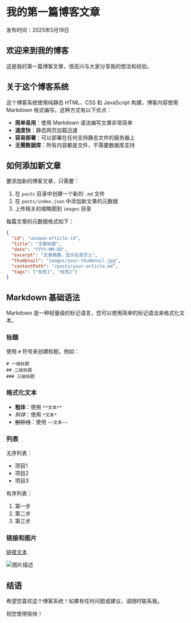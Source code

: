 # 我的第一篇博客文章

发布时间：2025年5月19日

## 欢迎来到我的博客

这是我的第一篇博客文章，很高兴与大家分享我的想法和经验。

## 关于这个博客系统

这个博客系统使用纯静态 HTML、CSS 和 JavaScript 构建，博客内容使用 Markdown 格式编写。这种方式有以下优点：

- **简单易用**：使用 Markdown 语法编写文章非常简单
- **速度快**：静态网页加载迅速
- **容易部署**：可以部署在任何支持静态文件的服务器上
- **无需数据库**：所有内容都是文件，不需要数据库支持

## 如何添加新文章

要添加新的博客文章，只需要：

1. 在 `posts` 目录中创建一个新的 `.md` 文件
2. 在 `posts/index.json` 中添加新文章的元数据
3. 上传相关的缩略图到 `images` 目录

每篇文章的元数据格式如下：

```json
{
  "id": "unique-article-id",
  "title": "文章标题",
  "date": "YYYY-MM-DD",
  "excerpt": "文章摘要，显示在首页上",
  "thumbnail": "images/your-thumbnail.jpg",
  "contentPath": "/posts/your-article.md",
  "tags": ["标签1", "标签2"]
}
```

## Markdown 基础语法

Markdown 是一种轻量级的标记语言，您可以使用简单的标记语法来格式化文本。

### 标题

使用 `#` 符号来创建标题，例如：

```
# 一级标题
## 二级标题
### 三级标题
```

### 格式化文本

- **粗体**：使用 `**文本**`
- *斜体*：使用 `*文本*`
- ~~删除线~~：使用 `~~文本~~`

### 列表

无序列表：

- 项目1
- 项目2
- 项目3

有序列表：

1. 第一步
2. 第二步
3. 第三步

### 链接和图片

[链接文本](https://example.com)

![图片描述](/images/example.jpg)

## 结语

希望您喜欢这个博客系统！如果有任何问题或建议，请随时联系我。

祝您使用愉快！
